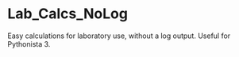# Lab_Calcs_NoLog
Easy calculations for laboratory use, without a log output. Useful for Pythonista 3.
